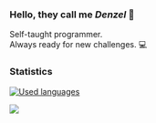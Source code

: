 ### Hello, they call me *Denzel* 👋

Self-taught programmer. <br />
Always ready for new challenges. 💻

### Statistics

[![Used languages](https://github-readme-stats-gules-seven.vercel.app/api/top-langs/?username=denzeInft&layout=compact&theme=tokyonight)](https://github.com/anuraghazra/github-readme-stats) <br />

![](https://komarev.com/ghpvc/?username=denzeInft&color=blue&base=1000&abbreviated=true)
